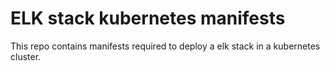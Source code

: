 # ELK stack kubernetes manifests

This repo contains manifests required to deploy a elk stack in a kubernetes cluster.